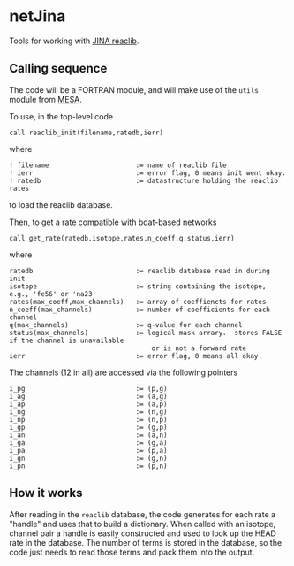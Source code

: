# netJina
Tools for working with [JINA reaclib](https://groups.nscl.msu.edu/jina/reaclib/db/).

## Calling sequence
The code will be a FORTRAN module, and will make use of the `utils` module from [MESA](http://mesa.sourceforge.net).

To use, in the top-level code

	call reaclib_init(filename,ratedb,ierr)

where

	! filename 						:= name of reaclib file
	! ierr 							:= error flag, 0 means init went okay.
	! ratedb 						:= datastructure holding the reaclib rates
	
to load the reaclib database.

Then, to get a rate compatible with bdat-based networks

	call get_rate(ratedb,isotope,rates,n_coeff,q,status,ierr)
	
where

	ratedb 							:= reaclib database read in during init
	isotope 						:= string containing the isotope, e.g., 'fe56' or 'na23'
	rates(max_coeff,max_channels) 	:= array of coeffiencts for rates
	n_coeff(max_channels)			:= number of coefficients for each channel
	q(max_channels)					:= q-value for each channel
	status(max_channels)			:= logical mask arrary.  stores FALSE if the channel is unavailable 
										or is not a forward rate
	ierr							:= error flag, 0 means all okay.
	
The channels (12 in all) are accessed via the following pointers

	i_pg							:= (p,g)
	i_ag							:= (a,g)
	i_ap							:= (a,p)
	i_ng							:= (n,g)
	i_np							:= (n,p)
	i_gp							:= (g,p)
	i_an							:= (a,n)
	i_ga							:= (g,a)
	i_pa							:= (p,a)
	i_gn							:= (g,n)
	i_pn							:= (p,n)
	
## How it works
After reading in the `reaclib` database, the code generates for each rate a "handle" and uses that to build a dictionary.  When called with an isotope, channel pair a handle is easily constructed and used to look up the HEAD rate in the database. The number of terms is stored in the database, so the code just needs to read those terms and pack them into the output.
